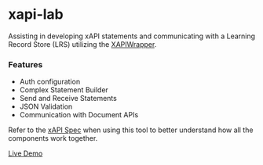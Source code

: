 # xapi-lab
Assisting in developing xAPI statements and communicating with a Learning Record Store (LRS) utilizing the [XAPIWrapper](https://github.com/adlnet/xAPIWrapper).

### Features
- Auth configuration
- Complex Statement Builder
- Send and Receive Statements
- JSON Validation
- Communication with Document APIs

Refer to the [xAPI Spec](https://github.com/adlnet/xAPI-Spec/blob/master/xAPI.md) when using this tool to better understand how all the components work together.

[Live Demo](http://adlnet.github.io/xapi-lab)
